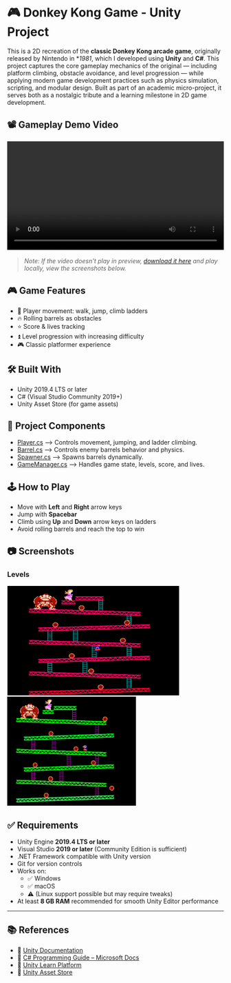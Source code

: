 # 🎮 Donkey Kong Game - Unity Project

This is a 2D recreation of the **classic Donkey Kong arcade game**, originally released by Nintendo in **1981*, which I developed using **Unity** and **C#**. This project captures the core gameplay mechanics of the original — including platform climbing, obstacle avoidance, and level progression — while applying modern game development practices such as physics simulation, scripting, and modular design. Built as part of an academic micro-project, it serves both as a nostalgic tribute and a learning milestone in 2D game development.


## 📽️ Gameplay Demo Video

<video src="media/gameVideo.mp4" controls width="100%"></video>

> _Note: If the video doesn't play in preview, [download it here](media/gameVideo.mp4) and play locally, view the screenshots below._

## 🎮 Game Features

- 👾 Player movement: walk, jump, climb ladders
- 🔥 Rolling barrels as obstacles
- ⭐ Score & lives tracking
- ⏫ Level progression with increasing difficulty
- 🎮 Classic platformer experience

## 🛠️ Built With

- Unity 2019.4 LTS or later
- C# (Visual Studio Community 2019+)
- Unity Asset Store (for game assets)

## 📂 Project Components

- [Player.cs](Scripts/Player.cs)    --> Controls movement, jumping, and ladder climbing. <br>
- [Barrel.cs](Scripts/Barrel.cs)    --> Controls enemy barrels behavior and physics. <br>
- [Spawner.cs](Scripts/Spawner.cs)   --> Spawns barrels dynamically. <br>
- [GameManager.cs](Scripts/GameManager.cs) --> Handles game state, levels, score, and lives. <br>

## 🕹️ How to Play

- Move with **Left** and **Right** arrow keys
- Jump with **Spacebar**
- Climb using **Up** and **Down** arrow keys on ladders
- Avoid rolling barrels and reach the top to win

## 📷 Screenshots

### Levels
<div>
<img src="media/Level1.png" alt="Level 1" width="400">
<img src="media/Level2.png" alt="Level 2" width="300">
</div>


## ✅ Requirements

- Unity Engine **2019.4 LTS or later**
- Visual Studio **2019 or later** (Community Edition is sufficient)
- .NET Framework compatible with Unity version
- Git for version controls
- Works on:
  - ✅ Windows
  - ✅ macOS
  - ⚠️ (Linux support possible but may require tweaks)
- At least **8 GB RAM** recommended for smooth Unity Editor performance

---

## 📚 References

- 📘 [Unity Documentation](https://docs.unity3d.com)
- 📙 [C# Programming Guide – Microsoft Docs](https://docs.microsoft.com/en-us/dotnet/csharp/)
- 📗 [Unity Learn Platform](https://learn.unity.com/)
- 📕 [Unity Asset Store](https://assetstore.unity.com/)
